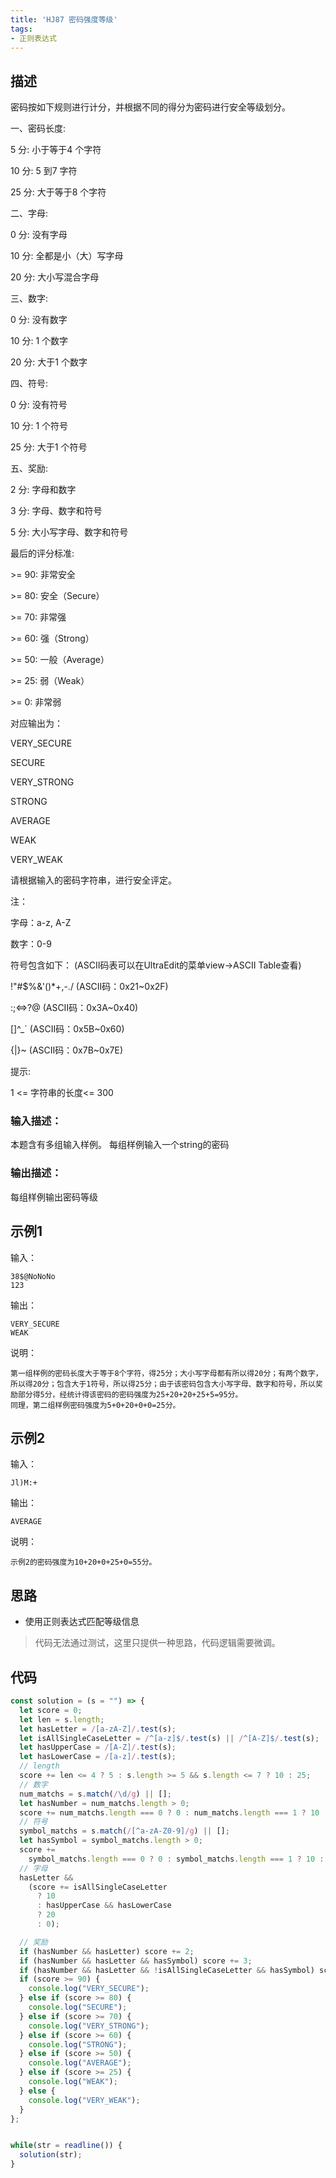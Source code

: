 ```yaml
---
title: 'HJ87 密码强度等级'
tags:
- 正则表达式
---
```


## 描述

密码按如下规则进行计分，并根据不同的得分为密码进行安全等级划分。

一、密码长度:

5 分: 小于等于4 个字符

10 分: 5 到7 字符

25 分: 大于等于8 个字符

二、字母:

0 分: 没有字母

10 分: 全都是小（大）写字母

20 分: 大小写混合字母

三、数字:

0 分: 没有数字

10 分: 1 个数字

20 分: 大于1 个数字

四、符号:

0 分: 没有符号

10 分: 1 个符号

25 分: 大于1 个符号

五、奖励:

2 分: 字母和数字

3 分: 字母、数字和符号

5 分: 大小写字母、数字和符号

最后的评分标准:

\>= 90: 非常安全

\>= 80: 安全（Secure）

\>= 70: 非常强

\>= 60: 强（Strong）

\>= 50: 一般（Average）

\>= 25: 弱（Weak）

\>= 0: 非常弱



对应输出为：

VERY_SECURE

SECURE

VERY_STRONG

STRONG

AVERAGE

WEAK

VERY_WEAK


请根据输入的密码字符串，进行安全评定。

注：

字母：a-z, A-Z

数字：0-9

符号包含如下： (ASCII码表可以在UltraEdit的菜单view->ASCII Table查看)

!"#$%&'()*+,-./   (ASCII码：0x21~0x2F)

:;<=>?@       (ASCII码：0x3A~0x40)

[\]^_`       (ASCII码：0x5B~0x60)

{|}~        (ASCII码：0x7B~0x7E)



提示:

1 <= 字符串的长度<= 300

### 输入描述：

本题含有多组输入样例。
每组样例输入一个string的密码

### 输出描述：

每组样例输出密码等级

## 示例1

输入：

```
38$@NoNoNo
123
```



输出：

```
VERY_SECURE
WEAK
```



说明：

```
第一组样例的密码长度大于等于8个字符，得25分；大小写字母都有所以得20分；有两个数字，所以得20分；包含大于1符号，所以得25分；由于该密码包含大小写字母、数字和符号，所以奖励部分得5分，经统计得该密码的密码强度为25+20+20+25+5=95分。
同理，第二组样例密码强度为5+0+20+0+0=25分。     
```

## 示例2

输入：

```
Jl)M:+
```



输出：

```
AVERAGE
```



说明：

```
示例2的密码强度为10+20+0+25+0=55分。  
```

## 思路

- 使用正则表达式匹配等级信息

> 代码无法通过测试，这里只提供一种思路，代码逻辑需要微调。

## 代码

```js
const solution = (s = "") => {
  let score = 0;
  let len = s.length;
  let hasLetter = /[a-zA-Z]/.test(s);
  let isAllSingleCaseLetter = /^[a-z]$/.test(s) || /^[A-Z]$/.test(s);
  let hasUpperCase = /[A-Z]/.test(s);
  let hasLowerCase = /[a-z]/.test(s);
  // length
  score += len <= 4 ? 5 : s.length >= 5 && s.length <= 7 ? 10 : 25;
  // 数字
  num_matchs = s.match(/\d/g) || [];
  let hasNumber = num_matchs.length > 0;
  score += num_matchs.length === 0 ? 0 : num_matchs.length === 1 ? 10 : 20;
  // 符号
  symbol_matchs = s.match(/[^a-zA-Z0-9]/g) || [];
  let hasSymbol = symbol_matchs.length > 0;
  score +=
    symbol_matchs.length === 0 ? 0 : symbol_matchs.length === 1 ? 10 : 20;
  // 字母
  hasLetter &&
    (score += isAllSingleCaseLetter
      ? 10
      : hasUpperCase && hasLowerCase
      ? 20
      : 0);

  // 奖励
  if (hasNumber && hasLetter) score += 2;
  if (hasNumber && hasLetter && hasSymbol) score += 3;
  if (hasNumber && hasLetter && !isAllSingleCaseLetter && hasSymbol) score += 5;
  if (score >= 90) {
    console.log("VERY_SECURE");
  } else if (score >= 80) {
    console.log("SECURE");
  } else if (score >= 70) {
    console.log("VERY_STRONG");
  } else if (score >= 60) {
    console.log("STRONG");
  } else if (score >= 50) {
    console.log("AVERAGE");
  } else if (score >= 25) {
    console.log("WEAK");
  } else {
    console.log("VERY_WEAK");
  }
};


while(str = readline()) {
  solution(str);
}
```

